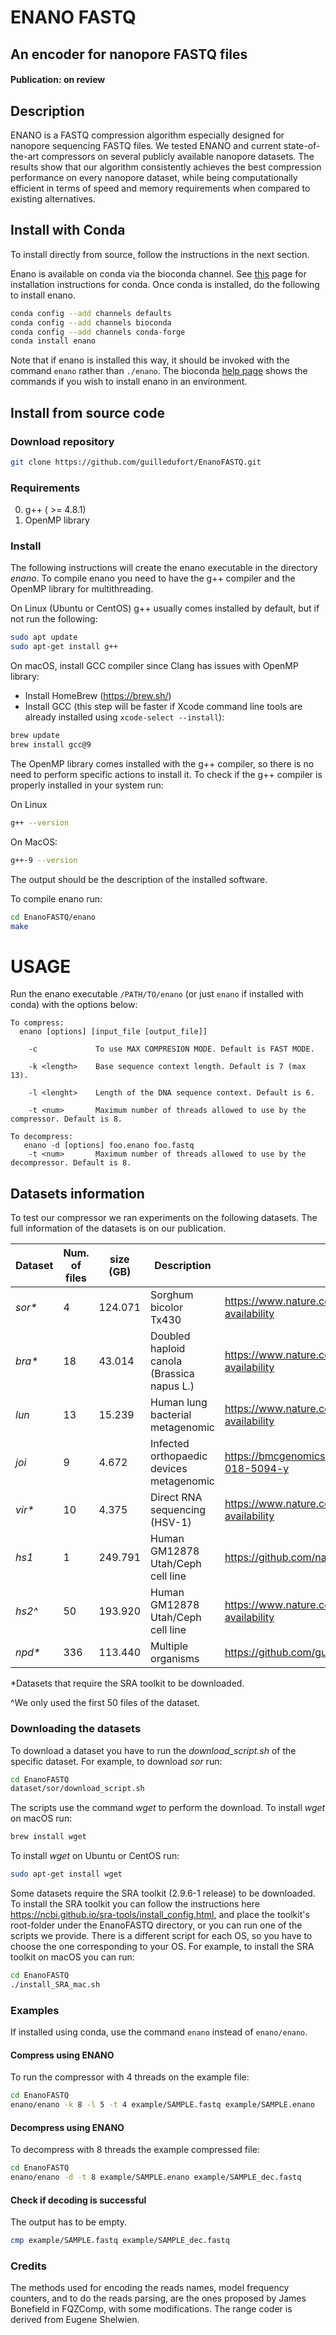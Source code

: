 # ENANO FASTQ
## An encoder for nanopore FASTQ files
#### Publication: on review
## Description
ENANO is a FASTQ compression algorithm especially designed for nanopore sequencing FASTQ files. We tested ENANO and current state-of-the-art compressors on several publicly available nanopore datasets. The results show that our algorithm consistently achieves the best compression performance on every nanopore dataset, while being computationally efficient in terms of speed and memory requirements when compared to existing alternatives.

## Install with Conda
To install directly from source, follow the instructions in the next section.

Enano is available on conda via the bioconda channel. See [this](https://bioconda.github.io/user/install.html) page for installation instructions for conda. Once conda is installed, do the following to install enano.
```bash
conda config --add channels defaults
conda config --add channels bioconda
conda config --add channels conda-forge
conda install enano
```
Note that if enano is installed this way, it should be invoked with the command `enano` rather than `./enano`. The bioconda [help page](https://bioconda.github.io/user/install.html) shows the commands if you wish to install enano in an environment.

## Install from source code

### Download repository
```bash
git clone https://github.com/guilledufort/EnanoFASTQ.git
```

### Requirements
0. g++ ( >= 4.8.1)
1. OpenMP library

### Install 

The following instructions will create the enano executable in the directory *enano*.
To compile enano you need to have the g++ compiler and the OpenMP library for multithreading. 

On Linux (Ubuntu or CentOS) g++ usually comes installed by default, but if not run the following:
```bash
sudo apt update
sudo apt-get install g++
```

On macOS, install GCC compiler since Clang has issues with OpenMP library:
- Install HomeBrew (https://brew.sh/)
- Install GCC (this step will be faster if Xcode command line tools are already installed using ```xcode-select --install```):
```bash
brew update
brew install gcc@9
```

The OpenMP library comes installed with the g++ compiler, so there is no need to perform specific actions to install it.
To check if the g++ compiler is properly installed in your system run:

On Linux
```bash
g++ --version
```
On MacOS:
```bash
g++-9 --version
```
The output should be the description of the installed software.

To compile enano run:
```bash
cd EnanoFASTQ/enano
make
```

# USAGE
Run the enano executable ```/PATH/TO/enano``` (or just ```enano``` if installed with conda) with the options below:
```console 
To compress:
  enano [options] [input_file [output_file]]

    -c             To use MAX COMPRESION MODE. Default is FAST MODE.

    -k <length>    Base sequence context length. Default is 7 (max 13).

    -l <lenght>    Length of the DNA sequence context. Default is 6.

    -t <num>       Maximum number of threads allowed to use by the compressor. Default is 8.

To decompress:
   enano -d [options] foo.enano foo.fastq
    -t <num>       Maximum number of threads allowed to use by the decompressor. Default is 8.
```

## Datasets information

To test our compressor we ran experiments on the following datasets. The full information of the datasets is on our publication.

| Dataset | Num. of files | size (GB) | Description | Link |
|------|------|------|------|------|
 *sor\** | 4 | 124.071 | Sorghum bicolor Tx430 | https://www.nature.com/articles/s41467-018-07271-1#data-availability |
 *bra\** | 18 | 43.014 | Doubled haploid canola (Brassica napus L.) | https://www.nature.com/articles/s41598-019-45131-0#data-availability |
 *lun* | 13 | 15.239 | Human lung bacterial  metagenomic | https://www.nature.com/articles/s41587-019-0156-5#data-availability |
 *joi* | 9 | 4.672 | Infected orthopaedic devices metagenomic | https://bmcgenomics.biomedcentral.com/articles/10.1186/s12864-018-5094-y |
 *vir\** | 10 | 4.375 | Direct RNA sequencing (HSV-1) | https://www.nature.com/articles/s41467-019-08734-9#data-availability |
 *hs1* | 1 | 249.791 | Human GM12878 Utah/Ceph cell line | https://github.com/nanopore-wgs-consortium/NA12878 |
 *hs2^* | 50 | 193.920 | Human GM12878 Utah/Ceph cell line | https://www.nature.com/articles/s41467-019-09637-5#data-availability|
 *npd\** | 336 | 113.440 | Multiple organisms | https://github.com/guidufort/DualFqz |

\*Datasets that require the SRA toolkit to be downloaded. 

^We only used the first 50 files of the dataset.

### Downloading the datasets

To download a dataset you have to run the *download_script.sh* of the specific dataset.
For example, to download *sor* run:
```bash
cd EnanoFASTQ
dataset/sor/download_script.sh
```

The scripts use the command *wget* to perform the download. 
To install *wget* on macOS run:
 ```bash
brew install wget
```
To install *wget* on Ubuntu or CentOS run:
 ```bash
sudo apt-get install wget
```

Some datasets require the SRA toolkit (2.9.6-1 release) to be downloaded. To install the SRA toolkit you can follow the instructions here https://ncbi.github.io/sra-tools/install_config.html, and place the toolkit's root-folder under the EnanoFASTQ directory, or you can run one of the scripts we provide. There is a different script for each OS, so you have to choose the one corresponding to your OS.
For example, to install the SRA toolkit on macOS you can run:
 ```bash
cd EnanoFASTQ
./install_SRA_mac.sh
```

### Examples
If installed using conda, use the command `enano` instead of `enano/enano`.

#### Compress using ENANO
To run the compressor with 4 threads on the example file:
```bash
cd EnanoFASTQ
enano/enano -k 8 -l 5 -t 4 example/SAMPLE.fastq example/SAMPLE.enano
```
#### Decompress using ENANO
To decompress with 8 threads the example compressed file:
```bash
cd EnanoFASTQ
enano/enano -d -t 8 example/SAMPLE.enano example/SAMPLE_dec.fastq
```

#### Check if decoding is successful
The output has to be empty.
```bash
cmp example/SAMPLE.fastq example/SAMPLE_dec.fastq
```
### Credits
The methods used for encoding the reads names, model frequency counters, and to do the reads parsing, are the ones proposed by James Bonefield in FQZComp, with some modifications. The range coder is derived from Eugene Shelwien.
